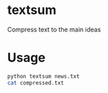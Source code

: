 # textsum
Compress text to the main ideas

# Usage 
```sh
python textsum news.txt
cat compressed.txt
```
